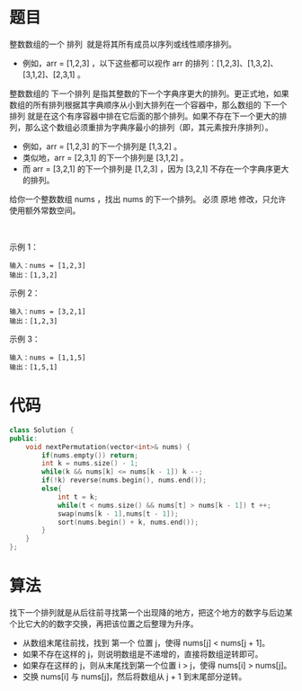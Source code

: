 # 题目
整数数组的一个 排列  就是将其所有成员以序列或线性顺序排列。

- 例如，arr = [1,2,3] ，以下这些都可以视作 arr 的排列：[1,2,3]、[1,3,2]、[3,1,2]、[2,3,1] 。


整数数组的 下一个排列 是指其整数的下一个字典序更大的排列。更正式地，如果数组的所有排列根据其字典顺序从小到大排列在一个容器中，那么数组的 下一个排列 就是在这个有序容器中排在它后面的那个排列。如果不存在下一个更大的排列，那么这个数组必须重排为字典序最小的排列（即，其元素按升序排列）。

- 例如，arr = [1,2,3] 的下一个排列是 [1,3,2] 。
- 类似地，arr = [2,3,1] 的下一个排列是 [3,1,2] 。
- 而 arr = [3,2,1] 的下一个排列是 [1,2,3] ，因为 [3,2,1] 不存在一个字典序更大的排列。


给你一个整数数组 nums ，找出 nums 的下一个排列。
必须 原地 修改，只允许使用额外常数空间。

 

示例 1：
```
输入：nums = [1,2,3]
输出：[1,3,2]
```
示例 2：
```
输入：nums = [3,2,1]
输出：[1,2,3]
```
示例 3：
```
输入：nums = [1,1,5]
输出：[1,5,1]
```

# 代码
```c++
class Solution {
public:
    void nextPermutation(vector<int>& nums) {
        if(nums.empty()) return;
        int k = nums.size() - 1;
        while(k && nums[k] <= nums[k - 1]) k --;
        if(!k) reverse(nums.begin(), nums.end());
        else{
            int t = k;
            while(t < nums.size() && nums[t] > nums[k - 1]) t ++;
            swap(nums[k - 1],nums[t - 1]);
            sort(nums.begin() + k, nums.end());
        }
    }
};
```
# 算法
找下一个排列就是从后往前寻找第一个出现降的地方，把这个地方的数字与后边某个比它大的的数字交换，再把该位置之后整理为升序。

- 从数组末尾往前找，找到 第一个 位置 j，使得 nums[j] < nums[j + 1]。
- 如果不存在这样的 j，则说明数组是不递增的，直接将数组逆转即可。
- 如果存在这样的 j，则从末尾找到第一个位置 i > j，使得 nums[i] > nums[j]。
- 交换 nums[i] 与 nums[j]，然后将数组从 j + 1 到末尾部分逆转。